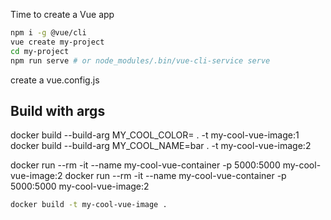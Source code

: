 Time to create a Vue app

```bash
npm i -g @vue/cli
vue create my-project
cd my-project
npm run serve # or node_modules/.bin/vue-cli-service serve
```

create a vue.config.js

## Build with args

docker build --build-arg MY_COOL_COLOR= . -t my-cool-vue-image:1
docker build --build-arg MY_COOL_NAME=bar . -t my-cool-vue-image:2

docker run --rm -it --name my-cool-vue-container -p 5000:5000 my-cool-vue-image:2
docker run --rm -it --name my-cool-vue-container -p 5000:5000 my-cool-vue-image:2

```bash
docker build -t my-cool-vue-image .

```

